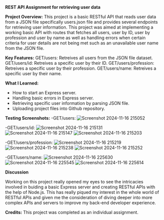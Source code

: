 **REST API Assignment for retrieving user data**

**Project Overview:**
This project is a basic RESTful API that reads user data from a JSON file specifically users.json file and provides several endpoints for retrieving user information. This project was aimed at implementing a working basic API with routes that fetches all users, user by ID, user by profession and user by name as well as handling errors when certain criteria for user details are not being met such as an unavailable user name from the JSON file.

**Key Features:**
GET/users: Retreives all users from the JSON file dataset.
GET/users/id: Retreives a specific user by their ID.
GET/users/profession: Retreives a specific user by their profession.
GET/users/name: Retreives a specific user by their name.

**What I Learned:**
- How to start an Express server.
- Handling basic errors in Express server.
- Retrieving specific user information by parsing JSON file.
- Uploading project files into Github repository.

**Testing Screenshots:**
-GET/users: 
![Screenshot 2024-11-16 215052](https://github.com/user-attachments/assets/942ed15a-0688-4a17-8900-8cd80a3cef26)

-GET/users/id:
![Screenshot 2024-11-16 215131](https://github.com/user-attachments/assets/11c41183-5749-4f3d-b871-9d19010a46da)
![Screenshot 2024-11-16 215147](https://github.com/user-attachments/assets/9945cd77-7bc5-4f7c-ad17-3a93a570eb35)
![Screenshot 2024-11-16 215203](https://github.com/user-attachments/assets/5f976b96-f8f0-4801-b8bb-a5ad13480f3e)

-GET/users/profession:
![Screenshot 2024-11-16 215219](https://github.com/user-attachments/assets/8fc0fa86-5700-418e-8dba-46786f39c15f)
![Screenshot 2024-11-16 215238](https://github.com/user-attachments/assets/ccb74a1f-18a3-4ec2-9c01-de6c2f9917d3)
![Screenshot 2024-11-16 215252](https://github.com/user-attachments/assets/948a6874-189a-4623-8a6c-c154ae0b97db)

-GET/users/name:
![Screenshot 2024-11-16 225630](https://github.com/user-attachments/assets/cb92dd1c-b85d-4b12-9a6e-b786214eefec)
![Screenshot 2024-11-16 225545](https://github.com/user-attachments/assets/5b461f60-5dfd-4c2f-998b-b7391b0d551a)
![Screenshot 2024-11-16 225614](https://github.com/user-attachments/assets/e0f82834-4825-4a18-bed7-ed5eeb8c175c)

**Discussion**

Working on this project really opened my eyes to see the intricacies involved in buiding a basic Express server and creating RESTful APIs with the help of Node.js. This has really piqued my interest in the whole world of RESTful APIs and given me the consideration of diving deeper into more complex APIs and servers to improve my back-end developer experience.

**Credits:**
This project was completed as an individual assignment.


